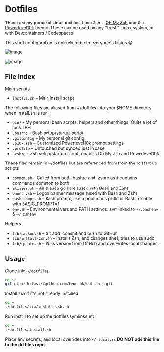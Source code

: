 # Dotfiles

These are my personal Linux dotfiles, I use Zsh + [Oh My Zsh](https://ohmyz.sh/) and the [Powerlevel10k](https://github.com/romkatv/powerlevel10k) theme.
These can be used on any "fresh" Linux system, or with Devcontainers / Codespaces

This shell configuration is unlikely to be to everyone's tastes 😁

![image](https://user-images.githubusercontent.com/14982936/81501314-a9084b00-92cf-11ea-8ee0-40dfa48de888.png)

![image](https://user-images.githubusercontent.com/14982936/81501320-ae659580-92cf-11ea-8236-caa4fcc10b8d.png)

## File Index

Main scripts

- `install.sh` – Main install script

The following files are aliased from ~/dotfiles into your $HOME directory when install.sh is run:

- `bin/` – My personal bash scripts, helpers and other things. Quite a lot of junk TBH
- `.bashrc` – Bash setup/startup script
- `.gitconfig` – My personal git config
- `.p10k.zsh` – Customized Powerlevel10k prompt settings
- `.profile` – Untouched but synced just in case
- `.zshrc` – Zsh setup/startup script, enables Oh My Zsh and Powerlevel10k

These files remain in ~/dotfiles but are referenced from from the rc start up scripts

- `common.sh` – Called from both .bashrc and .zshrc as it contains commands common to both
- `aliases.sh` – All aliases go here (used with Bash and Zsh)
- `banner.sh` – Logon banner message (used with Bash and Zsh)
- `bashprompt.sh` – Bash prompt, like a poor mans p10k for Bash, disable with BASIC_PROMPT=1
- `env.sh` – Environmental vars and PATH settings, symlinked to `~/.bashenv` & `~/.zshenv`

Helpers

- `lib/backup.sh` – Git add, commit and push to GitHub
- `lib/install-zsh.sh` – Installs Zsh, and changes shell, tries to use sudo
- `lib/update.sh` – Pulls version from GitHub and overwrites local changes

## Usage

Clone into `~/dotfiles`

```bash
cd ~
git clone https://github.com/benc-uk/dotfiles.git
```

Install zsh if it's not already installed

```bash
cd ~
./dotfiles/lib/install-zsh.sh
```

Run install to set up the dotfiles symlinks etc

```bash
cd ~
./dotfiles/install.sh
```

Place any secrets, and local overrides into `~/.local.rc` **DO NOT add this file to the dotfiles repo**
